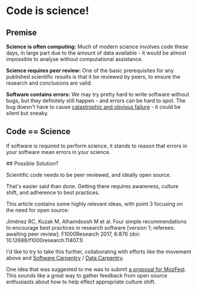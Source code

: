 # Code is science!

## Premise

**Science is often computing:** Much of modern science involves code these days, in large part due to the amount of data available - it would be almost impossible to analyse without computational assistance.

**Science requires peer review:** One of the basic prerequisites for any published scientific results is that it be reviewed by peers, to ensure the research and conclusions are valid.

**Software contains errors:** We may try pretty hard to write software without bugs, but they definitely still happen - and errors can be hard to spot. The bug doesn't have to cause [catastrophic and obvious failure](https://www.scientificamerican.com/article/pogue-5-most-embarrassing-software-bugs-in-history/) - it could be silent but sneaky.

## Code == Science

If software is required to perform science, it stands to reason that errors in your software mean errors in your science.

## Possible Solution?

Scientific code needs to be peer reviewed, and ideally open source.

That's easier said than done. Getting there requires awareness, culture shift, and adherence to best practices.

This article contains some highly relevant ideas, with point 3 focusing on the need for open source:

Jiménez RC, Kuzak M, Alhamdoosh M et al. Four simple recommendations to encourage best practices in research software [version 1; referees: awaiting peer review]. F1000Research 2017, 6:876 (doi: 10.12688/f1000research.11407.1)

I'd like to try to take this further, collaborating with efforts like the movement above and [Software Carpentry](https://software-carpentry.org/) / [Data Carpentry](http://www.datacarpentry.org/).

One idea that was suggested to me was to submit [a proposal for MozFest](https://mozillafestival.org/proposals). This sounds like a great way to gather feedback from open source enthusiasts about how to help effect appropriate culture shift.
